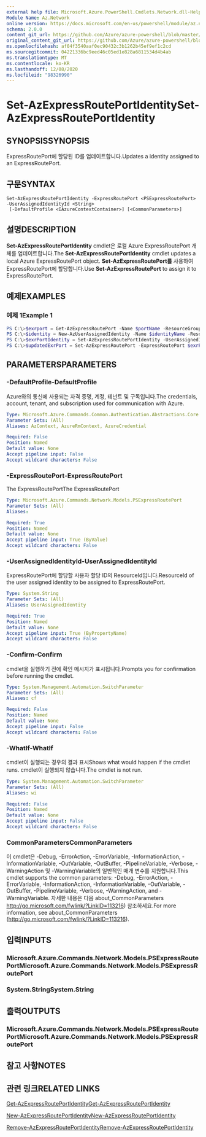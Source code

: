 ```yaml
---
external help file: Microsoft.Azure.PowerShell.Cmdlets.Network.dll-Help.xml
Module Name: Az.Network
online version: https://docs.microsoft.com/en-us/powershell/module/az.network/set-azexpressrouteportidentity
schema: 2.0.0
content_git_url: https://github.com/Azure/azure-powershell/blob/master/src/Network/Network/help/Set-AzExpressRoutePortIdentity.md
original_content_git_url: https://github.com/Azure/azure-powershell/blob/master/src/Network/Network/help/Set-AzExpressRoutePortIdentity.md
ms.openlocfilehash: af04f3540aaf0ec90432c3b1262b45ef9ef1c2cd
ms.sourcegitcommit: 04221336bc9eed46c05ed1e828a6811534d4b4ab
ms.translationtype: MT
ms.contentlocale: ko-KR
ms.lasthandoff: 12/08/2020
ms.locfileid: "98326990"
---
```

# <span data-ttu-id="5f27e-101">Set-AzExpressRoutePortIdentity</span><span class="sxs-lookup"><span data-stu-id="5f27e-101">Set-AzExpressRoutePortIdentity</span></span>

## <span data-ttu-id="5f27e-102">SYNOPSIS</span><span class="sxs-lookup"><span data-stu-id="5f27e-102">SYNOPSIS</span></span>
<span data-ttu-id="5f27e-103">ExpressRoutePort에 할당된 ID를 업데이트합니다.</span><span class="sxs-lookup"><span data-stu-id="5f27e-103">Updates a identity assigned to an ExpressRoutePort.</span></span>

## <span data-ttu-id="5f27e-104">구문</span><span class="sxs-lookup"><span data-stu-id="5f27e-104">SYNTAX</span></span>

```
Set-AzExpressRoutePortIdentity -ExpressRoutePort <PSExpressRoutePort> -UserAssignedIdentityId <String>
 [-DefaultProfile <IAzureContextContainer>] [<CommonParameters>]
```

## <span data-ttu-id="5f27e-105">설명</span><span class="sxs-lookup"><span data-stu-id="5f27e-105">DESCRIPTION</span></span>
<span data-ttu-id="5f27e-106">**Set-AzExpressRoutePortIdentity** cmdlet은 로컬 Azure ExpressRoutePort 개체를 업데이트합니다.</span><span class="sxs-lookup"><span data-stu-id="5f27e-106">The **Set-AzExpressRoutePortIdentity** cmdlet updates a local Azure ExpressRoutePort object.</span></span> <span data-ttu-id="5f27e-107">**Set-AzExpressRoutePort를** 사용하여 ExpressRoutePort에 할당합니다.</span><span class="sxs-lookup"><span data-stu-id="5f27e-107">Use **Set-AzExpressRoutePort** to assign it to ExpressRoutePort.</span></span>

## <span data-ttu-id="5f27e-108">예제</span><span class="sxs-lookup"><span data-stu-id="5f27e-108">EXAMPLES</span></span>

### <span data-ttu-id="5f27e-109">예제 1</span><span class="sxs-lookup"><span data-stu-id="5f27e-109">Example 1</span></span>
```powershell
PS C:\>$exrport = Get-AzExpressRoutePort -Name $portName -ResourceGroupName $rgName
PS C:\>$identity = New-AzUserAssignedIdentity -Name $identityName -ResourceGroupName $rgName -Location $location
PS C:\>$exrPortIdentity = Set-AzExpressRoutePortIdentity -UserAssignedIdentity $identity.Id -ExpressRoutePort $exrPort
PS C:\>$updatedExrPort = Set-AzExpressRoutePort -ExpressRoutePort $exrPort
```

## <span data-ttu-id="5f27e-110">PARAMETERS</span><span class="sxs-lookup"><span data-stu-id="5f27e-110">PARAMETERS</span></span>

### <span data-ttu-id="5f27e-111">-DefaultProfile</span><span class="sxs-lookup"><span data-stu-id="5f27e-111">-DefaultProfile</span></span>
<span data-ttu-id="5f27e-112">Azure와의 통신에 사용되는 자격 증명, 계정, 테넌트 및 구독입니다.</span><span class="sxs-lookup"><span data-stu-id="5f27e-112">The credentials, account, tenant, and subscription used for communication with Azure.</span></span>

```yaml
Type: Microsoft.Azure.Commands.Common.Authentication.Abstractions.Core.IAzureContextContainer
Parameter Sets: (All)
Aliases: AzContext, AzureRmContext, AzureCredential

Required: False
Position: Named
Default value: None
Accept pipeline input: False
Accept wildcard characters: False
```

### <span data-ttu-id="5f27e-113">-ExpressRoutePort</span><span class="sxs-lookup"><span data-stu-id="5f27e-113">-ExpressRoutePort</span></span>
<span data-ttu-id="5f27e-114">The ExpressRoutePort</span><span class="sxs-lookup"><span data-stu-id="5f27e-114">The ExpressRoutePort</span></span>

```yaml
Type: Microsoft.Azure.Commands.Network.Models.PSExpressRoutePort
Parameter Sets: (All)
Aliases:

Required: True
Position: Named
Default value: None
Accept pipeline input: True (ByValue)
Accept wildcard characters: False
```

### <span data-ttu-id="5f27e-115">-UserAssignedIdentityId</span><span class="sxs-lookup"><span data-stu-id="5f27e-115">-UserAssignedIdentityId</span></span>
<span data-ttu-id="5f27e-116">ExpressRoutePort에 할당할 사용자 할당 ID의 ResourceId입니다.</span><span class="sxs-lookup"><span data-stu-id="5f27e-116">ResourceId of the user assigned identity to be assigned to ExpressRoutePort.</span></span>

```yaml
Type: System.String
Parameter Sets: (All)
Aliases: UserAssignedIdentity

Required: True
Position: Named
Default value: None
Accept pipeline input: True (ByPropertyName)
Accept wildcard characters: False
```

### <span data-ttu-id="5f27e-117">-Confirm</span><span class="sxs-lookup"><span data-stu-id="5f27e-117">-Confirm</span></span>
<span data-ttu-id="5f27e-118">cmdlet을 실행하기 전에 확인 메시지가 표시됩니다.</span><span class="sxs-lookup"><span data-stu-id="5f27e-118">Prompts you for confirmation before running the cmdlet.</span></span>

```yaml
Type: System.Management.Automation.SwitchParameter
Parameter Sets: (All)
Aliases: cf

Required: False
Position: Named
Default value: None
Accept pipeline input: False
Accept wildcard characters: False
```

### <span data-ttu-id="5f27e-119">-WhatIf</span><span class="sxs-lookup"><span data-stu-id="5f27e-119">-WhatIf</span></span>
<span data-ttu-id="5f27e-120">cmdlet이 실행되는 경우의 결과 표시</span><span class="sxs-lookup"><span data-stu-id="5f27e-120">Shows what would happen if the cmdlet runs.</span></span>
<span data-ttu-id="5f27e-121">cmdlet이 실행되지 않습니다.</span><span class="sxs-lookup"><span data-stu-id="5f27e-121">The cmdlet is not run.</span></span>

```yaml
Type: System.Management.Automation.SwitchParameter
Parameter Sets: (All)
Aliases: wi

Required: False
Position: Named
Default value: None
Accept pipeline input: False
Accept wildcard characters: False
```

### <span data-ttu-id="5f27e-122">CommonParameters</span><span class="sxs-lookup"><span data-stu-id="5f27e-122">CommonParameters</span></span>
<span data-ttu-id="5f27e-123">이 cmdlet은 -Debug, -ErrorAction, -ErrorVariable, -InformationAction, -InformationVariable, -OutVariable, -OutBuffer, -PipelineVariable, -Verbose, -WarningAction 및 -WarningVariable의 일반적인 매개 변수를 지원합니다.</span><span class="sxs-lookup"><span data-stu-id="5f27e-123">This cmdlet supports the common parameters: -Debug, -ErrorAction, -ErrorVariable, -InformationAction, -InformationVariable, -OutVariable, -OutBuffer, -PipelineVariable, -Verbose, -WarningAction, and -WarningVariable.</span></span> <span data-ttu-id="5f27e-124">자세한 내용은 다음 about_CommonParameters http://go.microsoft.com/fwlink/?LinkID=113216) 참조하세요.</span><span class="sxs-lookup"><span data-stu-id="5f27e-124">For more information, see about_CommonParameters (http://go.microsoft.com/fwlink/?LinkID=113216).</span></span>

## <span data-ttu-id="5f27e-125">입력</span><span class="sxs-lookup"><span data-stu-id="5f27e-125">INPUTS</span></span>

### <span data-ttu-id="5f27e-126">Microsoft.Azure.Commands.Network.Models.PSExpressRoutePort</span><span class="sxs-lookup"><span data-stu-id="5f27e-126">Microsoft.Azure.Commands.Network.Models.PSExpressRoutePort</span></span>

### <span data-ttu-id="5f27e-127">System.String</span><span class="sxs-lookup"><span data-stu-id="5f27e-127">System.String</span></span>

## <span data-ttu-id="5f27e-128">출력</span><span class="sxs-lookup"><span data-stu-id="5f27e-128">OUTPUTS</span></span>

### <span data-ttu-id="5f27e-129">Microsoft.Azure.Commands.Network.Models.PSExpressRoutePort</span><span class="sxs-lookup"><span data-stu-id="5f27e-129">Microsoft.Azure.Commands.Network.Models.PSExpressRoutePort</span></span>

## <span data-ttu-id="5f27e-130">참고 사항</span><span class="sxs-lookup"><span data-stu-id="5f27e-130">NOTES</span></span>

## <span data-ttu-id="5f27e-131">관련 링크</span><span class="sxs-lookup"><span data-stu-id="5f27e-131">RELATED LINKS</span></span>
[<span data-ttu-id="5f27e-132">Get-AzExpressRoutePortIdentity</span><span class="sxs-lookup"><span data-stu-id="5f27e-132">Get-AzExpressRoutePortIdentity</span></span>](./Get-AzExpressRoutePortIdentity.md)

[<span data-ttu-id="5f27e-133">New-AzExpressRoutePortIdentity</span><span class="sxs-lookup"><span data-stu-id="5f27e-133">New-AzExpressRoutePortIdentity</span></span>](./New-AzExpressRoutePortIdentity.md)

[<span data-ttu-id="5f27e-134">Remove-AzExpressRoutePortIdentity</span><span class="sxs-lookup"><span data-stu-id="5f27e-134">Remove-AzExpressRoutePortIdentity</span></span>](./Remove-AzExpressRoutePortIdentity.md)
